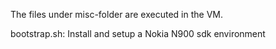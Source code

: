 
The files under misc-folder are executed in the VM.

bootstrap.sh: Install and setup a Nokia N900 sdk environment

